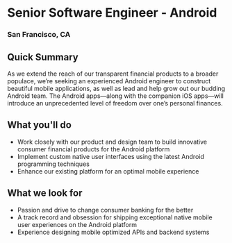 # Senior Software Engineer - Android
### San Francisco, CA

## Quick Summary
As we extend the reach of our transparent financial products to a broader populace, we’re seeking an experienced Android engineer to construct beautiful mobile applications, as well as lead and help grow out our budding Android team. The Android apps—along with the companion iOS apps—will introduce an unprecedented level of freedom over one’s personal finances.

## What you'll do
+ Work closely with our product and design team to build innovative consumer financial products for the Android platform
+ Implement custom native user interfaces using the latest Android programming techniques
+ Enhance our existing platform for an optimal mobile experience

## What we look for
+ Passion and drive to change consumer banking for the better
+ A track record and obsession for shipping exceptional native mobile user experiences on the Android platform
+ Experience designing mobile optimized APIs and backend systems
